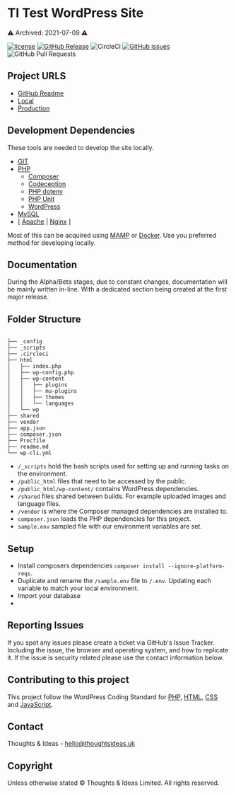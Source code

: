 # TI Test WordPress Site

⚠️ Archived: 2021-07-09 ⚠️

[![license](https://img.shields.io/github/license/thoughtsideas/ti-test-wordpress.svg)](https://github.com/thoughtsideas/ti-test-wordpress)  [![GitHub Release](https://img.shields.io/github/release/thoughtsideas/ti-test-wordpress.svg)](https://github.com/thoughtsideas/ti-test-wordpress)  ![CircleCI](https://img.shields.io/circleci/build/github/thoughtsideas/ti-test-wordpress/master.svg?token=dedf506a4ac3be8f191b429ac510be9dde47d179)  [![GitHub issues](https://img.shields.io/github/issues/thoughtsideas/ti-test-wordpress.svg)](https://github.com/thoughtsideas/ti-test-wordpress)  ![GitHub Pull Requests](https://img.shields.io/github/issues-pr-raw/thoughtsideas/ti-test-wordpress.svg)

## Project URLS

- [GitHub Readme](https://github.com/thoughtsideas/ti-test-wordpress/blob/master/readme.md)
- [Local](https://ti-test-wordpress.test/)
- [Production](https://ti-test-wordpress.heroku.com/)

## Development Dependencies

These tools are needed to develop the site locally.

- [GIT](https://git-scm.com/downloads)
- [PHP](https://php.net/)
  - [Composer](https://getcomposer.org/)
  - [Codeception](https://codeception.com/)
  - [PHP dotenv](https://github.com/vlucas/phpdotenv)
  - [PHP Unit](https://phpunit.de/)
  - [WordPress](https://wordpress.org/)
- [MySQL](https://mysql.com/)
- [ [Apache](https://httpd.apache.org/) | [Nginx](https://www.nginx.com/) ]

Most of this can be acquired using [MAMP](https://www.mamp.info/en/mamp-pro/) or [Docker](https://www.docker.com/).
Use you preferred method for developing locally.

## Documentation

During the Alpha/Beta stages, due to constant changes, documentation will be mainly written in-line. With a dedicated section being created at the first major release.

## Folder Structure

```

├── _config
├── _scripts
├── .circleci
├── html
│   ├── index.php
│   ├── wp-config.php
│   ├── wp-content
│   │   ├── plugins
│   │   ├── mu-plugins
│   │   ├── themes
│   │   └── languages
│   └── wp
├── shared
├── vendor
├── app.json
├── composer.json
├── Procfile
├── readme.md
└── wp-cli.yml

```

- `/_scripts` hold the bash scripts used for setting up and running tasks on the environment.
- `/public_html` files that need to be accessed by the public.
- `/public_html/wp-content/` contains WordPress dependencies.
- `/shared` files shared between builds. For example uploaded images and language files.
- `/vendor` is where the Composer managed dependencies are installed to.
- `composer.json` loads the PHP dependencies for this project.
- `sample.env` sampled file with our environment variables are set.

## Setup

- Install composers dependencies `composer install --ignore-platform-reqs`.
- Duplicate and rename the `/sample.env` file to `/.env`. Updating each variable to match your local environment.
- Import your database
-

## Reporting Issues

If you spot any issues please create a ticket via GitHub's Issue Tracker. Including the issue, the browser and operating system, and how to replicate it. If the issue is security related please use the contact information below.

## Contributing to this project

This project follow the WordPress Coding Standard for [PHP](https://make.wordpress.org/core/handbook/best-practices/coding-standards/php/), [HTML](https://make.wordpress.org/core/handbook/best-practices/coding-standards/html/), [CSS](https://make.wordpress.org/core/handbook/best-practices/coding-standards/css/) and [JavaScript](https://make.wordpress.org/core/handbook/best-practices/coding-standards/javascript/).

## Contact

Thoughts & Ideas - [hello@thoughtsideas.uk](hello@thoughtsideas.uk)

## Copyright

Unless otherwise stated © Thoughts & Ideas Limited. All rights reserved.
